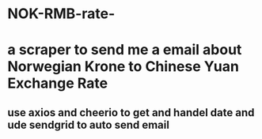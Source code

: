 # NOK-RMB-rate-
# a scraper to send me a email about Norwegian Krone to Chinese Yuan Exchange Rate
## use axios and cheerio to get and handel date and ude sendgrid to auto send email
